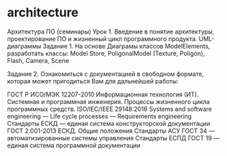 # architecture
Архитектура ПО (семинары)
Урок 1. Введение в понятие архитектуры, проектирование ПО и жизненный цикл программного продукта. UML-диаграммы
Задание 1. На основе Диаграмы классов ModelElements, разработать классы: Model Store, PoligonalModel (Texture, Poligon), Flash, Camera, Scene

Задание 2. Ознакомиться с документацией в свободном формате, которая может пригодиться Вам для дальнейшей работы:

ГОСТ Р ИСО/МЭК 12207-2010 Информационная технология (ИТ). Системная и программная инженерия. Процессы жизненного цикла программных средств.
ISO/IEC/IEEE 29148:2018 Systems and software engineering — Life cycle processes — Requirements engineering
Стандарты ЕСКД — единая система конструкторской документации
ГОСТ 2.001-2013 ЕСКД. Общие положения
Стандарты АСУ ГОСТ 34 — автоматизированные системы управления
Стандарты ЕСПД ГОСТ 19 — единая система программной документации
